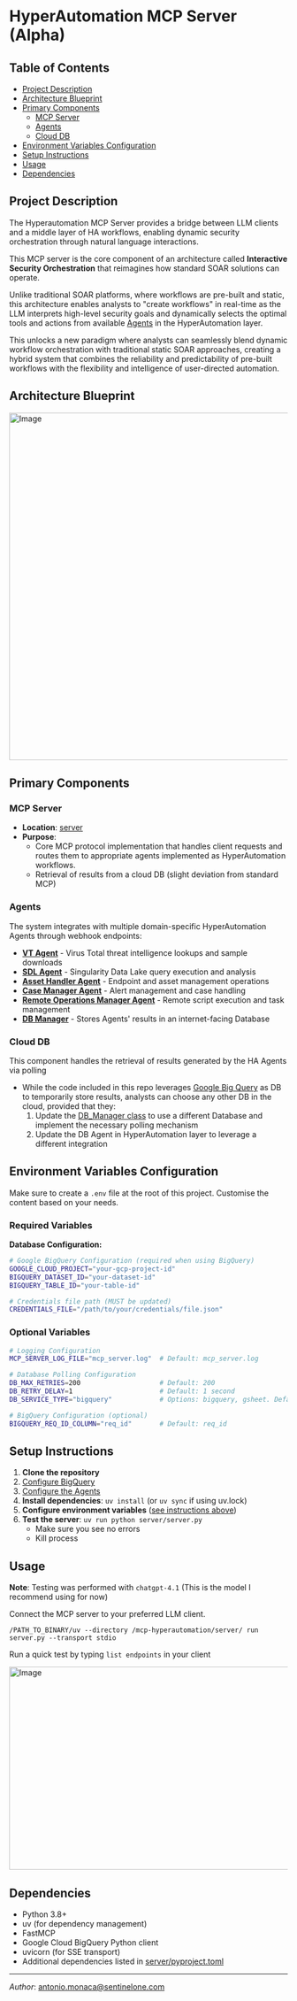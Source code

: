 # HyperAutomation MCP Server (Alpha)

## Table of Contents
- [Project Description](#project-description)
- [Architecture Blueprint](#architecture-blueprint)
- [Primary Components](#primary-components)
  - [MCP Server](#mcp-server)
  - [Agents](#agents)
  - [Cloud DB](#cloud-db)
- [Environment Variables Configuration](#environment-variables-configuration)
- [Setup Instructions](#setup-instructions)
- [Usage](#usage)
- [Dependencies](#dependencies)

## Project Description

The Hyperautomation MCP Server provides a bridge between LLM clients and a middle layer of HA workflows, enabling dynamic security orchestration through natural language interactions.

This MCP server is the core component of an architecture called **Interactive Security Orchestration** that reimagines how standard SOAR solutions can operate.

Unlike traditional SOAR platforms, where workflows are pre-built and static, this architecture enables analysts to "create workflows" in real-time as the LLM interprets high-level security goals and dynamically selects the optimal tools and actions from available [Agents](./agents/README.MD) in the HyperAutomation layer.

This unlocks a new paradigm where analysts can seamlessly blend dynamic workflow orchestration with traditional static SOAR approaches, creating a hybrid system that combines the reliability and predictability of pre-built workflows with the flexibility and intelligence of user-directed automation.

## Architecture Blueprint

<img width="1145" height="628" alt="Image" src="https://github.com/user-attachments/assets/b4c4a5a7-64d2-42cb-ae68-304e4194606c" />

## Primary Components

### MCP Server
- **Location**: [server](./server/)
- **Purpose**:
  - Core MCP protocol implementation that handles client requests and routes them to appropriate agents implemented as HyperAutomation workflows.
  - Retrieval of results from a cloud DB (slight deviation from standard MCP)

### Agents

The system integrates with multiple domain-specific HyperAutomation Agents through webhook endpoints:

- **[VT Agent](./agents/VT_Agent/README.md)** - Virus Total threat intelligence lookups and sample downloads
- **[SDL Agent](./agents/SDL_Agent/README.md)** - Singularity Data Lake query execution and analysis
- **[Asset Handler Agent](./agents/ASSETHANDLER_Agent/README.md)** - Endpoint and asset management operations
- **[Case Manager Agent](./agents/CASEMANAGER_Agent/README.md)** - Alert management and case handling
- **[Remote Operations Manager Agent](./agents/RO_MANAGER_Agent/README.md)** - Remote script execution and task management
- **[DB Manager](./agents/DB_Manager/README.md)** - Stores Agents' results in an internet-facing Database

### Cloud DB
This component handles the retrieval of results generated by the HA Agents via polling
- While the code included in this repo leverages [Google Big Query](https://cloud.google.com/bigquery) as DB to temporarily store results, analysts can choose any other DB in the cloud, provided that they:
    1. Update the [DB_Manager class](https://github.com/s1community/mcp-hyperautomation/blob/main/server/utils/db_manager.py#L14) to use a different Database and implement the necessary polling mechanism
    2. Update the DB Agent in HyperAutomation layer to leverage a different integration

## Environment Variables Configuration

Make sure to create a `.env` file at the root of this project. Customise the content based on your needs.

### Required Variables

**Database Configuration:**
```bash
# Google BigQuery Configuration (required when using BigQuery)
GOOGLE_CLOUD_PROJECT="your-gcp-project-id"
BIGQUERY_DATASET_ID="your-dataset-id"  
BIGQUERY_TABLE_ID="your-table-id"

# Credentials file path (MUST be updated)
CREDENTIALS_FILE="/path/to/your/credentials/file.json"
```

### Optional Variables

```bash
# Logging Configuration
MCP_SERVER_LOG_FILE="mcp_server.log"  # Default: mcp_server.log

# Database Polling Configuration  
DB_MAX_RETRIES=200                    # Default: 200
DB_RETRY_DELAY=1                      # Default: 1 second
DB_SERVICE_TYPE="bigquery"            # Options: bigquery, gsheet. Default: bigquery

# BigQuery Configuration (optional)
BIGQUERY_REQ_ID_COLUMN="req_id"       # Default: req_id
```

## Setup Instructions

1. **Clone the repository**
2. [Configure BigQuery](./agents/DB_Manager/BigQuery.md)
3. [Configure the Agents](./agents/INSTALLATION.MD)
4. **Install dependencies**: `uv install` (or `uv sync` if using uv.lock)
5. **Configure environment variables** ([see instructions above](#environment-variables-configuration))
6. **Test the server**: `uv run python server/server.py`
   - Make sure you see no errors
   - Kill process

     
## Usage

**Note**: Testing was performed with `chatgpt-4.1` (This is the model I recommend using for now)

Connect the MCP server to your preferred LLM client. 

```
/PATH_TO_BINARY/uv --directory /mcp-hyperautomation/server/ run server.py --transport stdio
```
Run a quick test by typing `list endpoints` in your client

<img width="768" height="367" alt="Image" src="https://github.com/user-attachments/assets/9052e625-4351-454d-b238-d7da6e3bd306" />

## Dependencies

- Python 3.8+
- uv (for dependency management)
- FastMCP
- Google Cloud BigQuery Python client
- uvicorn (for SSE transport)
- Additional dependencies listed in [server/pyproject.toml](./server/pyproject.toml)

-----
*Author*: antonio.monaca@sentinelone.com
